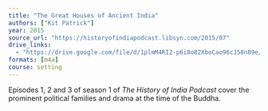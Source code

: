 ```yaml
---
title: "The Great Houses of Ancient India"
authors: ["Kit Patrick"]
year: 2015
source_url: "https://historyofindiapodcast.libsyn.com/2015/07"
drive_links:
  - "https://drive.google.com/file/d/1plmM4RI2-p6i8o82XboCao96cJ58n89e/view?usp=drivesdk"
formats: [m4a]
course: setting
---
```


Episodes 1, 2 and 3 of season 1 of *The History of India Podcast* cover the prominent political families and drama at the time of the Buddha.

